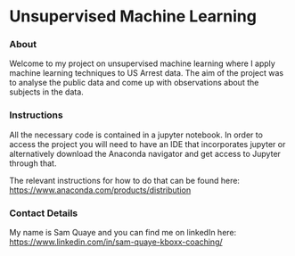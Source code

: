 # Unsupervised Machine Learning

### About

Welcome to my project on unsupervised machine learning where I apply machine learning techniques to US Arrest data. The aim of the project was to analyse the public data and come up with observations about the subjects in the data.


### Instructions

All the necessary code is contained in a jupyter notebook. In order to access the project you will need to have an IDE that incorporates jupyter or alternatively download the Anaconda navigator and get access to Jupyter through that. 

The relevant instructions for how to do that can be found here: https://www.anaconda.com/products/distribution


### Contact Details
My name is Sam Quaye and you can find me on linkedIn here: https://www.linkedin.com/in/sam-quaye-kboxx-coaching/

